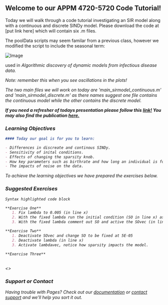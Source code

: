 ## Welcome to our APPM 4720-5720 Code Tutorial!

Today we will walk through a code tutorial investigating an SIR model along with a continuous and discrete SINDy model. Please download the code at [put link here] which will contain six .m files. 

The poolData scripts may seem familar from a previous class, however we modified the script to include the seasonal term:
   
 ![Image](/SIRSINDy_Tutorial/docs/assets/Picture1.png)
  
used in <em> Algorithmic discovery of dynamic models from infectious disease data. <em>
   
Note: remember this when you see oscillations in the plots!

The two main files we will work on today are 'main_sirmodel_continuous.m' and 'main_sirmodel_discrete.m' as there names suggest one file contains the continuous model while the other contains the discrete model.
  
**If you need a refresher of todays presentation please follow this [link!](https://docs.google.com/presentation/d/1GRg98F1XywcRTaKcQUPaYT0xAZytR4CvTtMcDWtW5C8/edit?usp=sharing) You may also find the publication [here.](https://doi.org/10.1038/s41598-020-63877-w)**


### Learning Objectives
  

```markdown
#### Today our goal is for you to learn:

- Differences in discreate and continous SINDy.
- Sensitivity of inital conditions. 
- Effects of changing the sparsity knob.
- How key parameters such as birthrate and how long an individual is for, impact the overall results.
- The impacts of noise on the data.
```

To achieve the learning objectives we have prepared the exercises below.
  
### Suggested Exercises
   
```markdown
Syntax highlighted code block

**Exercise One**
   1. Fix lambda to 0.005 (in line x)
   2. With the fixed lambda run the initial condition (SO in line x) as 5E-05
   3. With the fixed lambda comment out SO and active the SOvec (in line x), notice how slightly larger and smaller values impact the model.

**Exercise Two**
   1. Deactivate SOvec and change SO to be fixed at 5E-05
   2. Deactivate lambda (in line x)
   3. Activate lambdavec, notice how sparsity impacts the model. 
 
**Exercise Three**
   
```
<>
   
   
   
### Support or Contact

Having trouble with Pages? Check out our [documentation](https://docs.github.com/categories/github-pages-basics/) or [contact support](https://support.github.com/contact) and we’ll help you sort it out.

